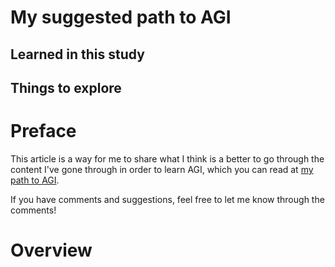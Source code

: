 # My suggested path to AGI

## Learned in this study

## Things to explore

# Preface

This article is a way for me to share what I think is a better to go through the content I've gone through in order to learn AGI, which you can read at [my path to AGI](../my-path-to-agi).

If you have comments and suggestions, feel free to let me know through the comments!

# Overview